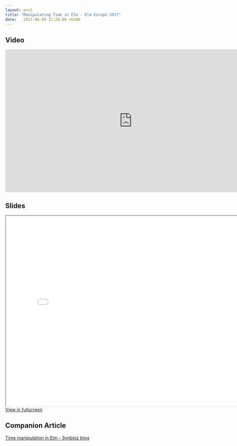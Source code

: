 ```yaml
---
layout: post
title: "Manipulating Time in Elm - Elm Europe 2017"
date:   2017-06-09 11:20:00 +0100
---
```


## Video

<iframe width="800" height="450" src="https://www.youtube.com/embed/ztqEIchSDgM?list=PLqpJE8VRX3UMPbkIyfOES-nMDlJhCrD2Q" frameborder="0" allowfullscreen></iframe>

## Slides

<iframe src="/talks/2017-06-09-date-manipulation-with-elm/" width=800 height=600></iframe>
<a href="/talks/2017-06-09-date-manipulation-with-elm/" target="_blank">View in fullscreen</a>

## Companion Article

[Time manipulation in Elm - Synbioz blog](http://bit.ly/elm-europe-time)
